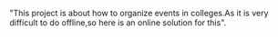 "This project is about how to organize events in colleges.As it is very difficult to do offline,so here is an online solution for this".
